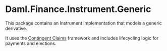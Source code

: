 # Daml.Finance.Instrument.Generic

This package contains an Instrument implementation that models a generic derivative.

It uses the [Contingent Claims](https://github.com/digital-asset/contingent-claims) framework and
includes lifecycling logic for payments and elections.
